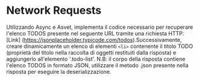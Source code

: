 # Network Requests

Utilizzando Async e Asvet, implementa il codice necessario per recuperare l'elenco TODOS presente nel seguente URL tramite una richiesta HTTP: [Link] (https://jsonplaceholder.typicode.com/todos).Successivamente, creare dinamicamente un elenco di elementi `<li>` contenente il titolo TODO (proprietà del titolo nella raccolta di oggetti restituiti dalla risposta) e aggiungerlo all'elemento '.todo-list'.
N.B: il corpo della risposta contiene l'elenco TODOS in formato JSON, utilizzare il metodo .json presente nella risposta per eseguire la deserializzazione.